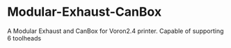 # Modular-Exhaust-CanBox
A Modular Exhaust and CanBox for Voron2.4 printer. Capable of supporting 6 toolheads
